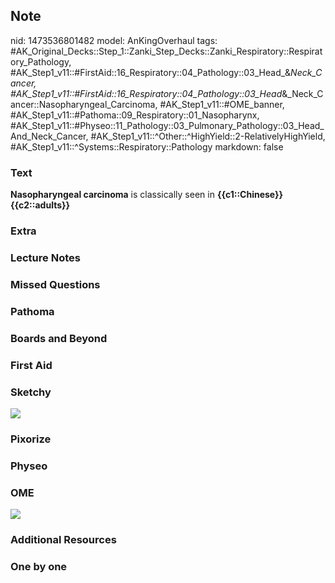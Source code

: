 ## Note
nid: 1473536801482
model: AnKingOverhaul
tags: #AK_Original_Decks::Step_1::Zanki_Step_Decks::Zanki_Respiratory::Respiratory_Pathology, #AK_Step1_v11::#FirstAid::16_Respiratory::04_Pathology::03_Head_&_Neck_Cancer, #AK_Step1_v11::#FirstAid::16_Respiratory::04_Pathology::03_Head_&_Neck_Cancer::Nasopharyngeal_Carcinoma, #AK_Step1_v11::#OME_banner, #AK_Step1_v11::#Pathoma::09_Respiratory::01_Nasopharynx, #AK_Step1_v11::#Physeo::11_Pathology::03_Pulmonary_Pathology::03_Head_And_Neck_Cancer, #AK_Step1_v11::^Other::^HighYield::2-RelativelyHighYield, #AK_Step1_v11::^Systems::Respiratory::Pathology
markdown: false

### Text
<div>
  <b>Nasopharyngeal carcinoma</b> is classically seen in
  <b>{{c1::Chinese}}</b> <b>{{c2::adults}}</b>
</div>

### Extra


### Lecture Notes


### Missed Questions


### Pathoma


### Boards and Beyond


### First Aid


### Sketchy
<img src="paste-92fa22dc75923063d6bcb0489a0d3153a1efdabb.jpg">

### Pixorize


### Physeo


### OME
<div class="ome-widget">
  <a href="https://onlinemeded.org?ref=anki"><img src=
  "_OME_AnkiFlashcards_General_3.png"></a>
</div>

### Additional Resources


### One by one

